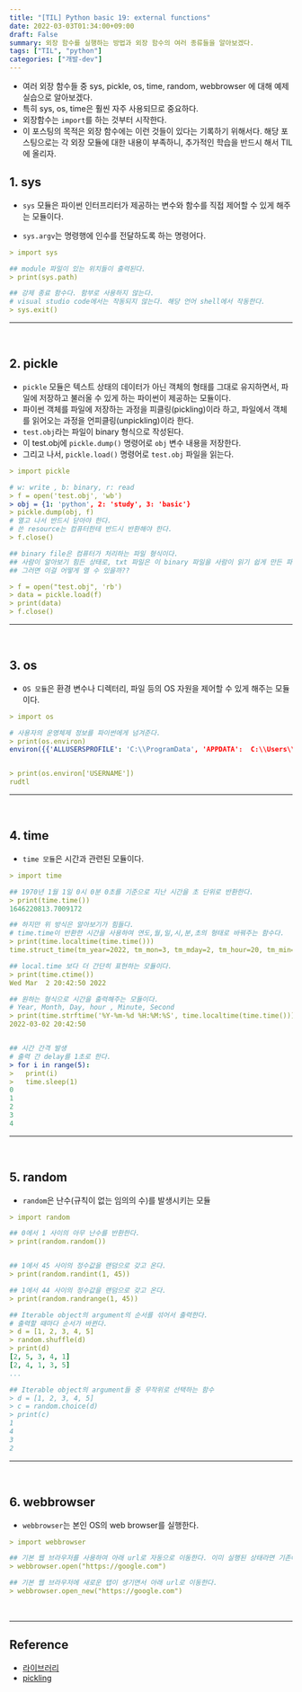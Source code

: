 ```yaml
---
title: "[TIL] Python basic 19: external functions"
date: 2022-03-03T01:34:00+09:00
draft: False
summary: 외장 함수를 실행하는 방법과 외장 함수의 여러 종류들을 알아보겠다.
tags: ["TIL", "python"]
categories: ["개발-dev"]
---
```


- 여러 외장 함수들 중 sys, pickle, os, time, random, webbrowser 에 대해 예제 실습으로 알아보겠다.
- 특히 sys, os, time은 훨씬 자주 사용되므로 중요하다.
- 외장함수는 `import`를 하는 것부터 시작한다.
- 이 포스팅의 목적은 외장 함수에는 이런 것들이 있다는 기록하기 위해서다. 해당 포스팅으로는 각 외장 모듈에 대한 내용이 부족하니, 추가적인 학습을 반드시 해서 TIL에 올리자.

## 1. sys

- `sys` 모듈은 파이썬 인터프리터가 제공하는 변수와 함수를 직접 제어할 수 있게 해주는 모듈이다.

- `sys.argv`는 명령행에 인수를 전달하도록 하는 명령어다.

```yml
> import sys

## module 파일이 있는 위치들이 출력된다.
> print(sys.path)

## 강제 종료 함수다. 함부로 사용하지 않는다.
# visual studio code에서는 작동되지 않는다. 해당 언어 shell에서 작동한다.
> sys.exit()
```

---

<br>

## 2. pickle

- `pickle` 모듈은 텍스트 상태의 데이터가 아닌 객체의 형태를 그대로 유지하면서, 파일에 저장하고 불러올 수 있게 하는 파이썬이 제공하는 모듈이다.
- 파이썬 객체를 파일에 저장하는 과정을 피클링(pickling)이라 하고, 파일에서 객체를 읽어오는 과정을 언피클링(unpickling)이라 한다.
- `test.obj`라는 파일이 binary 형식으로 작성된다.
- 이 test.obj에 `pickle.dump()` 명령어로 `obj` 변수 내용을 저장한다.
- 그리고 나서, `pickle.load()` 명령어로 `test.obj` 파일을 읽는다.

```yml
> import pickle

# w: write , b: binary, r: read
> f = open('test.obj', 'wb')
> obj = {1: 'python', 2: 'study', 3: 'basic'}
> pickle.dump(obj, f)
# 열고 나서 반드시 닫아야 한다.
# 쓴 resource는 컴퓨터한테 반드시 반환해야 한다.
> f.close()

## binary file은 컴퓨터가 처리하는 파일 형식이다.
## 사람이 알아보기 힘든 상태로, txt 파일은 이 binary 파일을 사람이 읽기 쉽게 만든 파일 형식이다.
## 그러면 이걸 어떻게 열 수 있을까??

> f = open("test.obj", 'rb')
> data = pickle.load(f)
> print(data)
> f.close()

```

---

<br>

## 3. os

- `OS 모듈`은 환경 변수나 디렉터리, 파일 등의 OS 자원을 제어할 수 있게 해주는 모듈이다.

```yml
> import os

# 사용자의 운영체제 정보를 파이썬에게 넘겨준다.
> print(os.environ)
environ({{'ALLUSERSPROFILE': 'C:\\ProgramData', 'APPDATA':  C:\\Users\\rudtl\\AppData\\Roaming', ....})


> print(os.environ['USERNAME'])
rudtl

```

---

<br>

## 4. time

- `time 모듈`은 시간과 관련된 모듈이다.

```yml
> import time

## 1970년 1월 1일 0시 0분 0초를 기준으로 지난 시간을 초 단위로 반환한다.
> print(time.time())
1646220813.7009172

## 하지만 위 방식은 알아보기가 힘들다.
# time.time이 반환한 시간을 사용하여 연도,월,일,시,분,초의 형태로 바꿔주는 함수다.
> print(time.localtime(time.time()))
time.struct_time(tm_year=2022, tm_mon=3, tm_mday=2, tm_hour=20, tm_min=41, tm_sec=0, tm_wday=2, tm_yday=61, tm_isdst=0)

## local.time 보다 더 간단히 표현하는 모듈이다.
> print(time.ctime())
Wed Mar  2 20:42:50 2022

## 원하는 형식으로 시간을 출력해주는 모듈이다.
# Year, Month, Day, hour , Minute, Second
> print(time.strftime('%Y-%m-%d %H:%M:%S', time.localtime(time.time())))
2022-03-02 20:42:50


## 시간 간격 발생
# 출력 간 delay를 1초로 한다.
> for i in range(5):
>   print(i)
>   time.sleep(1)
0
1
2
3
4
```

---

<br>

## 5. random

- `random`은 난수(규칙이 없는 임의의 수)를 발생시키는 모듈

```yml
> import random

## 0에서 1 사이의 아무 난수를 반환한다.
> print(random.random())


## 1에서 45 사이의 정수값을 랜덤으로 갖고 온다.
> print(random.randint(1, 45))

## 1에서 44 사이의 정수값을 랜덤으로 갖고 온다.
> print(random.randrange(1, 45))

## Iterable object의 argument의 순서를 섞어서 출력한다.
# 출력할 때마다 순서가 바뀐다.
> d = [1, 2, 3, 4, 5]
> random.shuffle(d)
> print(d)
[2, 5, 3, 4, 1]
[2, 4, 1, 3, 5]
...

## Iterable object의 argument들 중 무작위로 선택하는 함수
> d = [1, 2, 3, 4, 5]
> c = random.choice(d)
> print(c)
1
4
3
2

```

---

<br>

## 6. webbrowser

- `webbrowser`는 본인 OS의 web browser를 실행한다.

```yml
> import webbrowser

## 기본 웹 브라우저를 사용하여 아래 url로 자동으로 이동한다. 이미 실행된 상태라면 기존에 있던 tab이 이동된다.
> webbrowser.open("https://google.com")

## 기본 웹 브라우저에 새로운 탭이 생기면서 아래 url로 이동한다.
> webbrowser.open_new("https://google.com")


```

<br>

---

## Reference

- [라이브러리](https://wikidocs.net/33)
- [pickling](https://www.youtube.com/watch?v=Z24atwS8TZ0)
